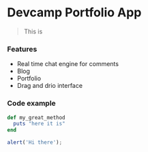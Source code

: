 # Devcamp Portfolio App

> This is 

### Features

- Real time chat engine for comments
- Blog
- Portfolio
- Drag and drio interface

### Code example

```ruby
def my_great_method
  puts "here it is"
end
```

```javascript
alert('Hi there');
```
